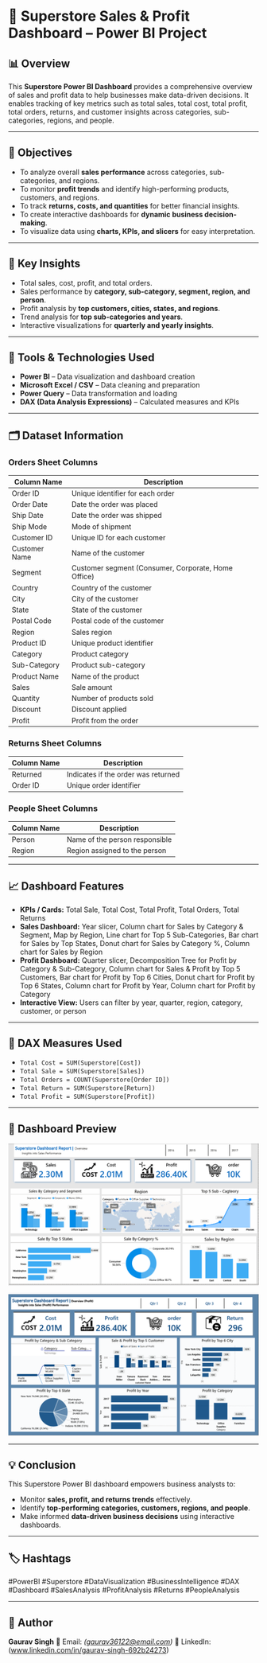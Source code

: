 # 🛒 Superstore Sales & Profit Dashboard – Power BI Project

## 📊 Overview

This **Superstore Power BI Dashboard** provides a comprehensive overview of sales and profit data to help businesses make data-driven decisions.
It enables tracking of key metrics such as total sales, total cost, total profit, total orders, returns, and customer insights across categories, sub-categories, regions, and people.

---

## 🎯 Objectives

* To analyze overall **sales performance** across categories, sub-categories, and regions.
* To monitor **profit trends** and identify high-performing products, customers, and regions.
* To track **returns, costs, and quantities** for better financial insights.
* To create interactive dashboards for **dynamic business decision-making**.
* To visualize data using **charts, KPIs, and slicers** for easy interpretation.

---

## 🧠 Key Insights

* Total sales, cost, profit, and total orders.
* Sales performance by **category, sub-category, segment, region, and person**.
* Profit analysis by **top customers, cities, states, and regions**.
* Trend analysis for **top sub-categories and years**.
* Interactive visualizations for **quarterly and yearly insights**.

---

## 🧩 Tools & Technologies Used

* **Power BI** – Data visualization and dashboard creation
* **Microsoft Excel / CSV** – Data cleaning and preparation
* **Power Query** – Data transformation and loading
* **DAX (Data Analysis Expressions)** – Calculated measures and KPIs

---

## 🗂️ Dataset Information

### Orders Sheet Columns

| Column Name   | Description                                         |
| ------------- | --------------------------------------------------- |
| Order ID      | Unique identifier for each order                    |
| Order Date    | Date the order was placed                           |
| Ship Date     | Date the order was shipped                          |
| Ship Mode     | Mode of shipment                                    |
| Customer ID   | Unique ID for each customer                         |
| Customer Name | Name of the customer                                |
| Segment       | Customer segment (Consumer, Corporate, Home Office) |
| Country       | Country of the customer                             |
| City          | City of the customer                                |
| State         | State of the customer                               |
| Postal Code   | Postal code of the customer                         |
| Region        | Sales region                                        |
| Product ID    | Unique product identifier                           |
| Category      | Product category                                    |
| Sub-Category  | Product sub-category                                |
| Product Name  | Name of the product                                 |
| Sales         | Sale amount                                         |
| Quantity      | Number of products sold                             |
| Discount      | Discount applied                                    |
| Profit        | Profit from the order                               |

### Returns Sheet Columns

| Column Name | Description                         |
| ----------- | ----------------------------------- |
| Returned    | Indicates if the order was returned |
| Order ID    | Unique order identifier             |

### People Sheet Columns

| Column Name | Description                    |
| ----------- | ------------------------------ |
| Person      | Name of the person responsible |
| Region      | Region assigned to the person  |

---

## 📈 Dashboard Features

* **KPIs / Cards:** Total Sale, Total Cost, Total Profit, Total Orders, Total Returns
* **Sales Dashboard:** Year slicer, Column chart for Sales by Category & Segment, Map by Region, Line chart for Top 5 Sub-Categories, Bar chart for Sales by Top States, Donut chart for Sales by Category %, Column chart for Sales by Region
* **Profit Dashboard:** Quarter slicer, Decomposition Tree for Profit by Category & Sub-Category, Column chart for Sales & Profit by Top 5 Customers, Bar chart for Profit by Top 6 Cities, Donut chart for Profit by Top 6 States, Column chart for Profit by Year, Column chart for Profit by Category
* **Interactive View:** Users can filter by year, quarter, region, category, customer, or person

---

## 🧾 DAX Measures Used

* `Total Cost = SUM(Superstore[Cost])`
* `Total Sale = SUM(Superstore[Sales])`
* `Total Orders = COUNT(Superstore[Order ID])`
* `Total Return = SUM(Superstore[Return])`
* `Total Profit = SUM(Superstore[Profit])`

---

## 📸 Dashboard Preview

![Sales Dashboard](https://github.com/gaurav36122/superstore_sales_profit-powerbi-excel/blob/main/Dashboard-%20By%20Sales.png?raw=true)

![Profit Dashboard](https://github.com/gaurav36122/superstore_sales_profit-powerbi-excel/blob/main/Dashborad%20by%20profit.png?raw=true)

---

## 💡 Conclusion

This Superstore Power BI dashboard empowers business analysts to:

* Monitor **sales, profit, and returns trends** effectively.
* Identify **top-performing categories, customers, regions, and people**.
* Make informed **data-driven business decisions** using interactive dashboards.

---

## 🏷️ Hashtags

#PowerBI #Superstore #DataVisualization #BusinessIntelligence #DAX #Dashboard #SalesAnalysis #ProfitAnalysis #Returns #PeopleAnalysis

---

## 👤 Author

**Gaurav Singh**
📧 Email: *(gaurav36122@email.com)*
💼 LinkedIn: (www.linkedin.com/in/gaurav-singh-692b24273)
